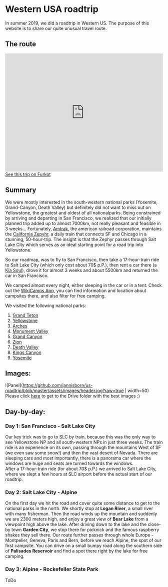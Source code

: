 # Western USA roadtrip
In summer 2019, we did a roadtrip in Western US. The purpose of this website is to share our quite unusual travel route.


## The route
<div style="left: 0; height: 0; position: relative; width: 100%; padding-bottom: 75%;"><iframe frameborder="0" style="top: 0; height: 0; position: absolute; height: 100%; width: 100%;" src="https://trips.furkot.com/widget/ts/IoD51N"></iframe></div>
<a href="https://trips.furkot.com/ts/IoD51N">See this trip on Furkot</a>

## Summary
We were mostly interested in the south-western national parks (Yosemite, Grand-Canyon, Death Valley) but definitely did not want to miss out on Yellowstone, the greatest and oldest of all nationalparks.
Being constrained by arriving and departing in San Francisco, we realized that our initially planned trip added up to almost 7000km, not really pleasant and feasible in 3 weeks...
Fortunately, [Amtrak](https://www.amtrak.com/home), the american railroad corporation, maintains the [California Zepyhr](https://en.wikipedia.org/wiki/California_Zephyr), a daily train that connects SF and Chicago in a stunning, 50-hour-trip.
The insight is that the Zephyr passes through Salt Lake City which serves as an ideal starting point for a road trip into Yellowstone. 

So our roadmap, was to fly to San Francisco, then take a 17-hour-train ride to Salt Lake City (which only cost about 70$ p.P.), then rent a car there (a [Kia Soul](https://en.wikipedia.org/wiki/Kia_Soul)), drove it for almost 3 weeks and about 5500km and returned the car in San Francisco.

We camped almost every night, either sleeping in the car or in a tent. Check out the [WikiCamps App](https://usa.wikicamps.co), you can find information and location about campsites there, and also filter for free camping.

We visited the following national parks:
1. [Grand Teton](https://en.wikipedia.org/wiki/Grand_Teton_National_Park)
2. [Yellowstone](https://en.wikipedia.org/wiki/Yellowstone_National_Park)
3. [Arches](https://en.wikipedia.org/wiki/Arches_National_Park)
4. [Monument Valley](https://en.wikipedia.org/wiki/Monument_Valley)
5. [Grand Canyon](https://en.wikipedia.org/wiki/Grand_Canyon_National_Park)
6. [Zion](https://en.wikipedia.org/wiki/Zion_National_Park)
7. [Death Valley](https://en.wikipedia.org/wiki/Death_Valley_National_Park)
8. [Kings Canyon](https://en.wikipedia.org/wiki/Kings_Canyon_National_Park)
9. [Yosemite](https://en.wikipedia.org/wiki/Yosemite_National_Park)


## Images:
![Panel](https://github.com/jannisborn/us-roadtrip/blob/master/assets/images/header.jpg?raw=true | width=50)
Please click [here](https://drive.google.com/open?id=1ZX85_qFlc1WW-ENLEAJf3IX8SaJ_KviJ) to get to the Drive folder with the best images :)

## Day-by-day:

### Day 1: San Francisco - Salt Lake City

Our key trick was to go to SLC by train, because this was the only way to see Yellowstone NP and all south-western NPs in just three weeks. The train ride is an experience on its own, passing through the mountains West of SF (we even saw some snow!) and then the vast desert of Nevada. There are sleeping cars and most importantly, there is a panorama car where the windows are huge and seats are turned towards the windows.  
After a 17-hour-train ride (for about 70$ p.P.) we arrived to Salt Lake City, where we slept a few hours at SLC airport before the actual start of our roadtrip.

### Day 2: Salt Lake City - Alpine

On the first day we hit the road and cover quite some distance to get to the national parks in the north. We shortly stop at **Logan River**, a small river with many fisherman. Then the road winds up the mountain and suddenly we are 2300 meters high, and enjoy a great view of **Bear Lake** from a viewpoint high above the lake. After driving down to the lake and the close-by town **Garden City**, we stop there for picknick and the famous raspberry shakes they sell there. Our route further passes through whole Europe - Montpelier, Geneva, Paris and Bern, before we reach Alpine, the spot of our first campsite. You can drive on a small bumpy road along the southern side of **Palisades Reservoir** and find a spot there right by the lake for free camping.  

### Day 3: Alpine - Rockefeller State Park

ToDo
